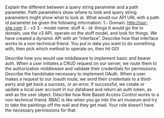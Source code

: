 Explain the different between a query string parameter and a path parameter.
  Path parameters show where to look and query string parameters might show what to look at.
What would our API URL with a path id parameter be given the following information:
1.- Domain: http://our-site.com
2.- v3
3.- model name: stuff
4.- id: things
  It would go the to domain, use the v3 API, operate on the stuff model, and look for things.
We have created a dynamic API with an “interface”. Describe how that interface works to a non-technical friend.
You put in data you want to do something with, then pick which method to operate on, then hit GO!



Describe how you would use middleware to implement basic and bearer auth.
When a user initiates a CRUD request on our server, we route them to the authorization middleware and validate their credentials for permissions.
Describe the handshake necessary to implement OAuth.
When a user makes a request to our /oauth route, we send their credentials to a third-party and get back a success, or an error. If successful, we create or update a local user account in our database and return an auth token, as well as the user object.
Describe how Role Based Access Control works to a non-technical friend.
RBAC is like when you go into the art museum and try to take the paintings off the wall and they get mad. Your role doesn’t have the necessary permissions for that.
